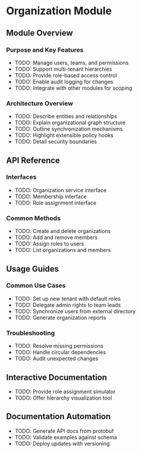 <!-- file: docs/modules/organization/README.md -->
<!-- version: 1.0.0 -->
<!-- guid: 694a0eae-8cdc-43d6-abf3-0cef84addfdf -->

# Organization Module

## Module Overview

### Purpose and Key Features

- TODO: Manage users, teams, and permissions
- TODO: Support multi-tenant hierarchies
- TODO: Provide role-based access control
- TODO: Enable audit logging for changes
- TODO: Integrate with other modules for scoping

### Architecture Overview

- TODO: Describe entities and relationships
- TODO: Explain organizational graph structure
- TODO: Outline synchronization mechanisms
- TODO: Highlight extensible policy hooks
- TODO: Detail security boundaries

## API Reference

### Interfaces

- TODO: Organization service interface
- TODO: Membership interface
- TODO: Role assignment interface

### Common Methods

- TODO: Create and delete organizations
- TODO: Add and remove members
- TODO: Assign roles to users
- TODO: List organizations and members

## Usage Guides

### Common Use Cases

- TODO: Set up new tenant with default roles
- TODO: Delegate admin rights to team leads
- TODO: Synchronize users from external directory
- TODO: Generate organization reports

### Troubleshooting

- TODO: Resolve missing permissions
- TODO: Handle circular dependencies
- TODO: Audit unexpected changes

## Interactive Documentation

- TODO: Provide role assignment simulator
- TODO: Offer hierarchy visualization tool

## Documentation Automation

- TODO: Generate API docs from protobuf
- TODO: Validate examples against schema
- TODO: Deploy updates with versioning

